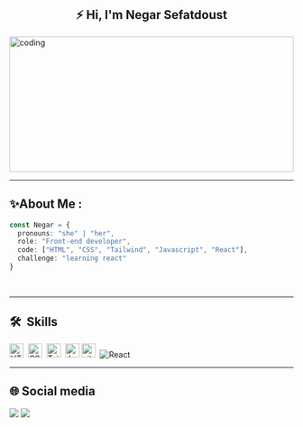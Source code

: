 <h2 align="center" >⚡ Hi, I'm Negar Sefatdoust</h2>
<img align="center" alt="coding" width="100%" height="240px" object-fit="cover" object-position="top"   src="https://i.giphy.com/26tn33aiTi1jkl6H6.webp" >


<br>
<hr>

## ✨About Me :
```typescript
const Negar = {
  pronouns: "she" | "her",
  role: "Front-end developer",
  code: ["HTML", "CSS", "Tailwind", "Javascript", "React"],
  challenge: "learning react"
}
```

</br>
<hr>

## 🛠  Skills
<img src="https://img.shields.io/badge/HTML5-282C34?logo=html5&logoColor=E34F26" alt="HTML5 logo" title="HTML5" height="25" />&nbsp;
<img src="https://img.shields.io/badge/CSS3-282C34?logo=css3&logoColor=1572B6" alt="CSS3 logo" title="CSS3" height="25" />&nbsp;
<img src="https://img.shields.io/badge/Tailwind%20CSS-282C34?logo=tailwind-css&logoColor=38B2AC" alt="Tailwind CSS logo" title="Tailwind CSS" height="25" />&nbsp;
<img src="https://img.shields.io/badge/JavaScript-282C34?logo=javascript&logoColor=F7DF1E" alt="JavaScript logo" title="JavaScript" height="25" />
<img src="https://img.shields.io/badge/git-282C34?logo=git&logoColor=F05032" alt="git logo" title="git" height="25" />&nbsp;
![React](https://img.shields.io/badge/-React-000?&logo=React)

<hr>

## 🌐 Social media
<p align="left">
    <a href="https://github.com/negarSefat" target="_blank"><img src="https://img.shields.io/badge/GitHub-181717?style=for-the-badge&logo=github&logoColor=white" /></a>
    <a href="https://linkedin.com/in/negar-sefatdoost" target="_blank"><img src="https://img.shields.io/badge/LinkedIn-0A66C2?style=for-the-badge&logo=linkedin&logoColor=white" /></a>
</p>
